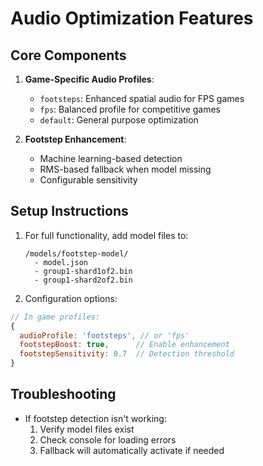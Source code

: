 # Audio Optimization Features

## Core Components
1. **Game-Specific Audio Profiles**:
   - `footsteps`: Enhanced spatial audio for FPS games
   - `fps`: Balanced profile for competitive games
   - `default`: General purpose optimization

2. **Footstep Enhancement**:
   - Machine learning-based detection
   - RMS-based fallback when model missing
   - Configurable sensitivity

## Setup Instructions
1. For full functionality, add model files to:
   ```
   /models/footstep-model/
     - model.json
     - group1-shard1of2.bin
     - group1-shard2of2.bin
   ```

2. Configuration options:
```javascript
// In game profiles:
{
  audioProfile: 'footsteps', // or 'fps'
  footstepBoost: true,      // Enable enhancement
  footstepSensitivity: 0.7  // Detection threshold
}
```

## Troubleshooting
- If footstep detection isn't working:
  1. Verify model files exist
  2. Check console for loading errors
  3. Fallback will automatically activate if needed
